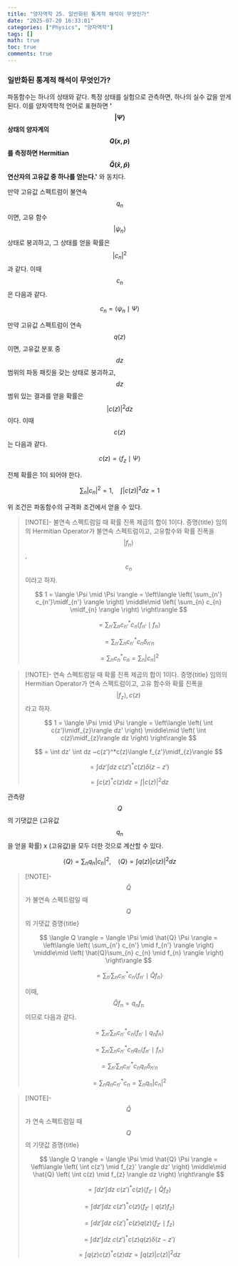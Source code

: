 ```yaml
---
title: "양자역학 25. 일반화된 통계적 해석이 무엇인가"
date: "2025-07-20 16:33:01"
categories: ["Physics", "양자역학"]
tags: []
math: true
toc: true
comments: true
---
```


### 일반화된 통계적 해석이 무엇인가?
파동함수는 하나의 상태와 같다. 특정 상태를 실험으로 관측하면, 하나의 실수 값을 얻게 된다. 이를 양자역학적 언어로 표현하면 **'$$|\Psi \rangle$$ 상태의 양자계의 $$Q(x,p)$$를 측정하면 Hermitian $$\hat{Q}(\hat{x}, \hat{p})$$ 연산자의 고유값 중 하나를 얻는다.'** 와 동치다.

만약 고유값 스펙트럼이 불연속 $$q_{n}$$이면, 고유 함수 $$|\psi_{n} \rangle$$ 상태로 붕괴하고, 그 상태를 얻을 확률은 $$\lvert c_{n} \rvert^2$$과 같다. 이때 $$c_{n}$$은 다음과 같다.

$$
c_{n} = \langle \psi_{n}\mid\Psi \rangle
$$


만약 고유값 스펙트럼이 연속 $$q(z)$$이면, 고유값 분포 중 $$dz$$ 범위의 파동 패킷을 갖는 상태로 붕괴하고, $$dz$$ 범위 있는 결과를 얻을 확률은 $$\lvert c(z) \rvert^2 dz$$이다. 이때 $$c(z)$$는 다음과 같다.

$$
c(z) = \langle f_{z} \mid \Psi \rangle
$$


전체 확률은 1이 되어야 한다.

$$
\sum_{n} \lvert  c_{n} \rvert^2 = 1, ~~~~ \int \lvert c(z) \rvert^2 dz = 1
$$

위 조건은 파동함수의 규격화 조건에서 얻을 수 있다. 

> [!NOTE]- 불연속 스펙트럼일 때 확률 진폭 제곱의 합이 1이다. 증명{title}
> 임의의 Hermitian Operator가 불연속 스펙트럼이고, 고유함수와 확률 진폭을 $$|f_{n} \rangle$$, $$c_{n}$$이라고 하자.
> 
> $$
> 1 = \langle \Psi \mid \Psi \rangle = \left\langle  \left( \sum_{n'} c_{n'}\midf_{n'} \rangle \right) \middle\mid \left( \sum_{n} c_{n} \midf_{n} \rangle \right) \right\rangle
> $$
> 
> 
> $$
> = \sum_{n'} \sum_{n} c_{n'}^* c_{n} \langle f_{n'} \mid f_{n} \rangle
> $$
> 
> 
> $$
> = \sum_{n'} \sum_{n} c_{n'}^* c_{n} \delta_{n'n}
> $$
> 
> 
> $$
> = \sum_{n} c_{n}^* c_{n} = \sum_{n} \lvert c_{n} \rvert^2
> $$
> 

> [!NOTE]- 연속 스펙트럼일 때 확률 진폭 제곱의 합이 1이다. 증명{title}
> 임의의 Hermitian Operator가 연속 스펙트럼이고, 고유 함수와 확률 진폭을 $$|f_{z} \rangle, c(z)$$라고 하자.
> 
> $$
> 1 = \langle \Psi \mid \Psi \rangle = \left\langle  \left( \int c(z')\midf_{z}\rangle dz' \right) \middle\mid \left( \int c(z)\midf_{z}\rangle dz \right)  \right\rangle
> $$
> 
> 
> $$
> = \int dz' \int dz ~c(z')^*c(z)\langle f_{z'}\midf_{z}\rangle
> $$
> 
> 
> $$
> = \int dz' \int dz ~ c(z')^* c(z) \delta(z - z')
> $$
> 
> 
> $$
> = \int c(z)^* c(z) dz = \int \lvert  c(z) \rvert^2 dz
> $$
> 

관측량 $$Q$$의 기댓값은 (고유값 $$q_{n}$$을 얻을 확률) x (고유값)을 모두 더한 것으로 계산할 수 있다.

$$
\langle Q \rangle = \sum_{n} q_{n} \lvert c_{n} \rvert^2, ~~~~ \langle Q \rangle = \int q(z) \lvert c(z) \rvert^2 dz
$$


> [!NOTE]- $$\hat{Q}$$가 불연속 스펙트럼일 때 $$Q$$의 기댓값 증명{title}
> 
> $$
> \langle Q \rangle = \langle \Psi \mid \hat{Q} \Psi \rangle = \left\langle  \left( \sum_{n'} c_{n'} \mid f_{n'} \rangle \right) \middle\mid \left( \hat{Q}\sum_{n} c_{n} \mid f_{n} \rangle \right) \right\rangle
> $$
> 
> 
> $$
> = \sum_{n'} \sum_{n} c_{n'}^* c_{n} \langle f_{n'} \mid \hat{Q}f_{n} \rangle
> $$
> 
> 이때, $$\hat{Q} f_{n} = q_{n} f_{n}$$이므로 다음과 같다.
> 
> $$
> = \sum_{n'} \sum_{n} c_{n'}^* c_{n} \langle f_{n'} \mid q_{n}f_{n} \rangle
> $$
> 
> 
> $$
> = \sum_{n'} \sum_{n} c_{n'}^* c_{n} q_{n} \langle f_{n'} \mid f_{n} \rangle
> $$
> 
> 
> $$
> = \sum_{n'} \sum_{n} c_{n'}^* c_{n} q_{n} \delta_{n'n}
> $$
> 
> 
> $$
> = \sum_{n} q_{n} c_{n'}^* c_{n} = \sum_{n} q_{n} \lvert c_{n} \rvert^2
> $$
> 
> 

> [!NOTE]- $$\hat{Q}$$가 연속 스펙트럼일 때 $$Q$$의 기댓값 증명{title}
> 
> $$
> \langle Q \rangle = \langle \Psi \mid \hat{Q} \Psi \rangle = \left\langle    \left( \int c(z') \mid f_{z}'   \rangle dz' \right) \middle\mid \hat{Q} \left( \int c(z) \mid f_{z} \rangle dz \right) \right\rangle
> $$
> 
> 
> $$
> = \int dz' \int dz ~c(z')^* c(z) \langle f_{z'} \mid \hat{Q} f_{z} \rangle
> $$
> 
> 
> $$
> = \int dz' \int dz ~c(z')^* c(z) \langle f_{z'} \mid q(z)f_{z} \rangle
> $$
> 
> 
> $$
> = \int dz' \int dz ~c(z')^* c(z) q(z)\langle f_{z'} \mid f_{z} \rangle
> $$
> 
> 
> $$
> = \int dz' \int dz ~c(z')^* c(z) q(z) \delta(z-z')
> $$
> 
> 
> $$
> = \int q(z) c(z)^* c(z) dz = \int q(z) \lvert c(z) \rvert^2 dz
> $$
> 
>